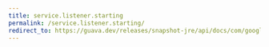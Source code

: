 ```yaml
---
title: service.listener.starting
permalink: /service.listener.starting/
redirect_to: https://guava.dev/releases/snapshot-jre/api/docs/com/google/common/util/concurrent/Service.Listener.html#starting--
---
```

